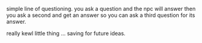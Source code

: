 simple line of questioning. you ask a question and the npc will answer 
then you ask a second and get an answer so you can ask a third question for its answer.

really kewl little thing ... saving for future ideas.

